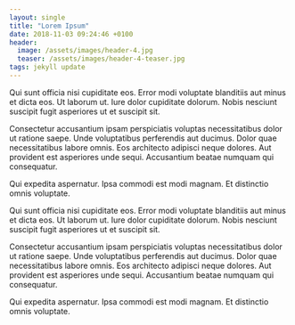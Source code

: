 ```yaml
---
layout: single
title: "Lorem Ipsum"
date: 2018-11-03 09:24:46 +0100
header:
  image: /assets/images/header-4.jpg
  teaser: /assets/images/header-4-teaser.jpg
tags: jekyll update
---
```


Qui sunt officia nisi cupiditate eos. Error modi voluptate blanditiis aut minus et dicta eos. Ut laborum ut. Iure dolor cupiditate dolorum. Nobis nesciunt suscipit fugit asperiores ut et suscipit sit.

Consectetur accusantium ipsam perspiciatis voluptas necessitatibus dolor ut ratione saepe. Unde voluptatibus perferendis aut ducimus. Dolor quae necessitatibus labore omnis. Eos architecto adipisci neque dolores. Aut provident est asperiores unde sequi. Accusantium beatae numquam qui consequatur.

Qui expedita aspernatur. Ipsa commodi est modi magnam. Et distinctio omnis voluptate.

Qui sunt officia nisi cupiditate eos. Error modi voluptate blanditiis aut minus et dicta eos. Ut laborum ut. Iure dolor cupiditate dolorum. Nobis nesciunt suscipit fugit asperiores ut et suscipit sit.

Consectetur accusantium ipsam perspiciatis voluptas necessitatibus dolor ut ratione saepe. Unde voluptatibus perferendis aut ducimus. Dolor quae necessitatibus labore omnis. Eos architecto adipisci neque dolores. Aut provident est asperiores unde sequi. Accusantium beatae numquam qui consequatur.

Qui expedita aspernatur. Ipsa commodi est modi magnam. Et distinctio omnis voluptate.
